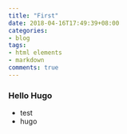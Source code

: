 ```yaml
---
title: "First"
date: 2018-04-16T17:49:39+08:00
categories:
- blog
tags:
- html elements
- markdown
comments: true
---
```


### Hello Hugo

- test
- hugo

